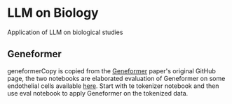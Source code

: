 # LLM on Biology
Application of LLM on biological studies

## Geneformer

geneformerCopy is copied from the [Geneformer](https://www.nature.com/articles/s41586-023-06139-9) paper's original GitHub page, the two notebooks are elaborated evaluation of Geneformer on some endothelial cells available [here]([/guides/content/editing-an-existing-page#modifying-front-matter](https://cellxgene.cziscience.com/collections/e5f58829-1a66-40b5-a624-9046778e74f5)). Start with te tokenizer notebook and then use eval notebook to apply Geneformer on the tokenized data. 


